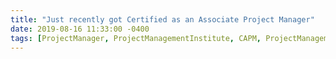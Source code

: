```yaml
---
title: "Just recently got Certified as an Associate Project Manager"
date: 2019-08-16 11:33:00 -0400
tags: [ProjectManager, ProjectManagementInstitute, CAPM, ProjectManagement, PMI ]
---
```


<head>
	<style>
		.title_content {
			display: inline-block;
			font-size: 20px;
			color: #ffffff;
			text-align: center;
			width: 100%;
			margin-bottom: 20px;
			border-bottom: 1px solid #DDD;
		}

		.title_content:after {
			height: 1px;
			display: block;
			left: 0;
			content: " ";
			position: relative;
			width: 30px;
			top: 1px;
		}

		#resume .col-md-12 span.duration {
			float: right;
		}

		#resume .col-md-12 ul li {
			list-style: none;
			margin-top: 20px;
		}

		#resume .resume-left ul li h5 {
			padding-bottom: 10px;
		}

		#resume .attributes li.first{
			margin-top: 0 !important;
			list-style-type: none;
		}

		#resume .attributes .duration i{
			margin-right: 5px;
		}

		#resume h5,
		#resume h6 {
			font-weight:400 !important;
		}

		.img_reference {
			display: inline-block;
			width: 100px;
			height: 100px;
			margin-right: 15px;
			float: left;
			border-radius: 50px;
		}

		.reference p {
			padding-top: 15px;
		}
		.reference ul {
			margin-top: 15px;
		}

		.reference ul li {
			margin-top: 15px;
		}
	</style>
</head>

<div id="resume" class="content_2">
	<div class="col-md-12 resume-left">    

		<ul class="attributes">
			<li class="first">
				<p>I am excited to share that I have passed and earned the Certified Associate in Project Management (CAPM)® from the Project Management Institute.
				<br><br>
				This would not have been possible without the help and guidance of Aditya Patil, CAPM®. I would also like to thank Joseph Phillips for his coaching, constant motivation and helping me keep a positive mental attitude. 
				<br><br>
				<iframe src="https://www.linkedin.com/embed/feed/update/urn:li:share:6568933704339599360" height="638" width="504" frameborder="0" allowfullscreen="" title="Embedded post"></iframe>
			</li>
		</ul>
	</div>
</div>